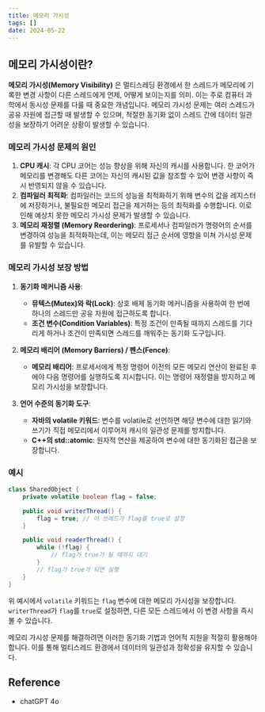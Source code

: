 ```yaml
---
title: 메모리 가시성
tags: []
date: 2024-05-22
---
```

## 메모리 가시성이란?

**메모리 가시성(Memory Visibility)** 은 멀티스레딩 환경에서 한 스레드가 메모리에 기록한 변경 사항이 다른 스레드에게 언제, 어떻게 보이는지를 의미. 이는 주로 컴퓨터 과학에서 동시성 문제를 다룰 때 중요한 개념입니다. 메모리 가시성 문제는 여러 스레드가 공유 자원에 접근할 때 발생할 수 있으며, 적절한 동기화 없이 스레드 간에 데이터 일관성을 보장하기 어려운 상황이 발생할 수 있습니다.

### 메모리 가시성 문제의 원인
1. **CPU 캐시**: 각 CPU 코어는 성능 향상을 위해 자신의 캐시를 사용합니다. 한 코어가 메모리를 변경해도 다른 코어는 자신의 캐시된 값을 참조할 수 있어 변경 사항이 즉시 반영되지 않을 수 있습니다.
2. **컴파일러 최적화**: 컴파일러는 코드의 성능을 최적화하기 위해 변수의 값을 레지스터에 저장하거나, 불필요한 메모리 접근을 제거하는 등의 최적화를 수행합니다. 이로 인해 예상치 못한 메모리 가시성 문제가 발생할 수 있습니다.
3. **메모리 재정렬 (Memory Reordering)**: 프로세서나 컴파일러가 명령어의 순서를 변경하여 성능을 최적화하는데, 이는 메모리 접근 순서에 영향을 미쳐 가시성 문제를 유발할 수 있습니다.

### 메모리 가시성 보장 방법
1. **동기화 메커니즘 사용**: 
    - **뮤텍스(Mutex)와 락(Lock)**: 상호 배제 동기화 메커니즘을 사용하여 한 번에 하나의 스레드만 공유 자원에 접근하도록 합니다.
    - **조건 변수(Condition Variables)**: 특정 조건이 만족될 때까지 스레드를 기다리게 하거나 조건이 만족되면 스레드를 깨워주는 동기화 도구입니다.

2. **메모리 배리어 (Memory Barriers) / 펜스(Fence)**:
    - **메모리 배리어**: 프로세서에게 특정 명령어 이전의 모든 메모리 연산이 완료된 후에야 다음 명령어를 실행하도록 지시합니다. 이는 명령어 재정렬을 방지하고 메모리 가시성을 보장합니다.
    
3. **언어 수준의 동기화 도구**:
    - **자바의 volatile 키워드**: 변수를 volatile로 선언하면 해당 변수에 대한 읽기와 쓰기가 직접 메모리에서 이루어져 캐시의 일관성 문제를 방지합니다.
    - **C++의 std::atomic**: 원자적 연산을 제공하여 변수에 대한 동기화된 접근을 보장합니다.

### 예시
```java
class SharedObject {
    private volatile boolean flag = false;

    public void writerThread() {
        flag = true; // 이 쓰레드가 flag를 true로 설정
    }

    public void readerThread() {
        while (!flag) {
            // flag가 true가 될 때까지 대기
        }
        // flag가 true가 되면 실행
    }
}
```
위 예시에서 `volatile` 키워드는 `flag` 변수에 대한 메모리 가시성을 보장합니다. `writerThread`가 `flag`를 `true`로 설정하면, 다른 모든 스레드에서 이 변경 사항을 즉시 볼 수 있습니다.

메모리 가시성 문제를 해결하려면 이러한 동기화 기법과 언어적 지원을 적절히 활용해야 합니다. 이를 통해 멀티스레드 환경에서 데이터의 일관성과 정확성을 유지할 수 있습니다.
## Reference
- chatGPT 4o